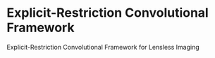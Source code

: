 # Explicit-Restriction Convolutional Framework
Explicit-Restriction Convolutional Framework for Lensless Imaging

